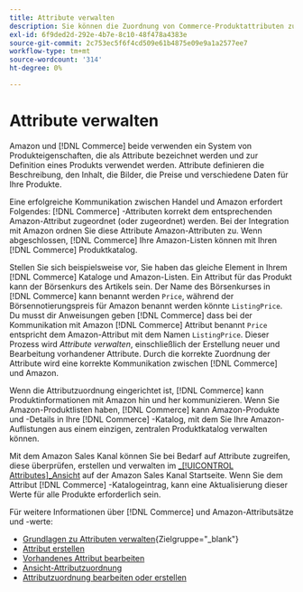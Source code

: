 ```yaml
---
title: Attribute verwalten
description: Sie können die Zuordnung von Commerce-Produktattributen zu den Amazon-Attributen verwalten, um genaue Produktinformationen zwischen den Systemen zu gewährleisten.
exl-id: 6f9ded2d-292e-4b7e-8c10-48f478a4383e
source-git-commit: 2c753ec5f6f4cd509e61b4875e09e9a1a2577ee7
workflow-type: tm+mt
source-wordcount: '314'
ht-degree: 0%

---
```


# Attribute verwalten

Amazon und [!DNL Commerce] beide verwenden ein System von Produkteigenschaften, die als Attribute bezeichnet werden und zur Definition eines Produkts verwendet werden. Attribute definieren die Beschreibung, den Inhalt, die Bilder, die Preise und verschiedene Daten für Ihre Produkte.

Eine erfolgreiche Kommunikation zwischen Handel und Amazon erfordert Folgendes: [!DNL Commerce] -Attributen korrekt dem entsprechenden Amazon-Attribut zugeordnet (oder zugeordnet) werden. Bei der Integration mit Amazon ordnen Sie diese Attribute Amazon-Attributen zu. Wenn abgeschlossen, [!DNL Commerce] Ihre Amazon-Listen können mit Ihren [!DNL Commerce] Produktkatalog.

Stellen Sie sich beispielsweise vor, Sie haben das gleiche Element in Ihrem [!DNL Commerce] Kataloge und Amazon-Listen. Ein Attribut für das Produkt kann der Börsenkurs des Artikels sein. Der Name des Börsenkurses in [!DNL Commerce] kann benannt werden `Price`, während der Börsennotierungspreis für Amazon benannt werden könnte `ListingPrice`. Du musst dir Anweisungen geben [!DNL Commerce] dass bei der Kommunikation mit Amazon [!DNL Commerce] Attribut benannt `Price` entspricht dem Amazon-Attribut mit dem Namen `ListingPrice`. Dieser Prozess wird _Attribute verwalten_, einschließlich der Erstellung neuer und Bearbeitung vorhandener Attribute. Durch die korrekte Zuordnung der Attribute wird eine korrekte Kommunikation zwischen [!DNL Commerce] und Amazon.

Wenn die Attributzuordnung eingerichtet ist, [!DNL Commerce] kann Produktinformationen mit Amazon hin und her kommunizieren. Wenn Sie Amazon-Produktlisten haben, [!DNL Commerce] kann Amazon-Produkte und -Details in Ihre [!DNL Commerce] -Katalog, mit dem Sie Ihre Amazon-Auflistungen aus einem einzigen, zentralen Produktkatalog verwalten können.

Mit dem Amazon Sales Kanal können Sie bei Bedarf auf Attribute zugreifen, diese überprüfen, erstellen und verwalten im [_[!UICONTROL Attributes]_Ansicht](./attributes-view.md) auf der Amazon Sales Kanal Startseite. Wenn Sie dem Attribut [!DNL Commerce] -Katalogeintrag, kann eine Aktualisierung dieser Werte für alle Produkte erforderlich sein.

Für weitere Informationen über [!DNL Commerce] und Amazon-Attributsätze und -werte:

- [Grundlagen zu Attributen verwalten](https://docs.magento.com/user-guide/catalog/product-attributes.html){Zielgruppe=&quot;_blank&quot;}
- [Attribut erstellen](./creating-attributes.md#create-an-attribute)
- [Vorhandenes Attribut bearbeiten](./creating-attributes.md#edit-an-attribute)
- [Ansicht-Attributzuordnung](./amazon-matching-attributes-values.md)
- [Attributzuordnung bearbeiten oder erstellen](./amazon-manually-update-incomplete-listing.md)
